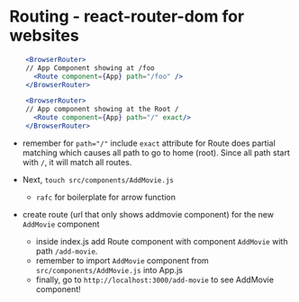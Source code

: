 # Routing - react-router-dom for websites

```jsx
    <BrowserRouter>
    // App Component showing at /foo
      <Route component={App} path="/foo" /> 
    </BrowserRouter>

    <BrowserRouter>
    // App component showing at the Root /
      <Route component={App} path="/" exact/> 
    </BrowserRouter>
```

* remember for `path="/"` include `exact` attribute for Route does partial matching which causes all path to go to home (root).  Since all path start with `/`, it will match all routes.

- Next, `touch src/components/AddMovie.js`
  - `rafc` for boilerplate for arrow function

- create route (url that only shows addmovie component) for the new `AddMovie` component
  - inside index.js add Route component with component `AddMovie` with path `/add-movie`.
  - remember to import `AddMovie` component from `src/components/AddMovie.js` into App.js
  - finally, go to `http://localhost:3000/add-movie` to see AddMovie component!
